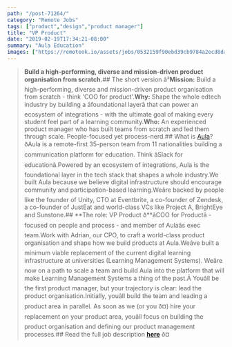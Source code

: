 ```yaml
---
path: "/post-71264/"
category: "Remote Jobs"
tags: ["product","design","product manager"]
title: "VP Product"
date: "2019-02-19T17:34:21-08:00"
summary: "Aula Education"
images: ["https://remoteok.io/assets/jobs/0532159f90ebd39cb9784a2ecd8daab91550604861.png"]
---
```


> **Build a high-performing, diverse and mission-driven product organisation from scratch.**## The short version â³**Mission:**  Build a high-performing, diverse and mission-driven product organisation from scratch - think 'COO for product'.**Why:**  Shape the whole edtech industry by building a âfoundational layerâ that can power an ecosystem of integrations - with the ultimate goal of making every student feel part of a learning community.**Who:**  An experienced product manager who has built teams from scratch and led them through scale. People-focused yet process-nerd.## What is [Aula](https://aula.education)? ðAula is a remote-first 35-person team from 11 nationalities building a communication platform for education. Think âSlack for educationâ.Powered by an ecosystem of integrations, Aula is the foundational layer in the tech stack that shapes a whole industry.We built Aula because we believe digital infrastructure should encourage community and participation-based learning.Weâre backed by people like the founder of Unity, CTO at Eventbrite, a co-founder of Zendesk, a co-founder of JustEat and world-class VCs like Project A, BrightEye and Sunstone.## **The role: VP Product ð**âCOO for Productâ - focused on people and process - and member of Aulaâs exec team.Work with Adrian, our CPO, to craft a world-class product organisation and shape how we build products at Aula.Weâve built a minimum viable replacement of the current digital learning infrastructure at universities (Learning Management Systems). Weâre now on a path to scale a team and build Aula into the platform that will make Learning Management Systems a thing of the past.Â Youâll be the first product manager, but your trajectory is clear: lead the product organisation.Initially, youâll build the team and leading a product area in parallel. As soon as we (or you ð¤) hire your replacement on your product area, youâll focus on building the product organisation and defining our product management processes.## Read the full job description [__here__](https://www.notion.so/aulaeducation/Remote-VP-Product-Aula-3b0b311bf9b94f31aee1d25d8208a3ff) ð¤
